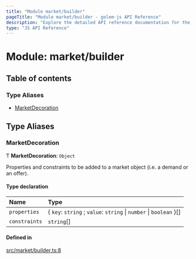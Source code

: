 ```yaml
---
title: "Module market/builder"
pageTitle: "Module market/builder - golem-js API Reference"
description: "Explore the detailed API reference documentation for the Module market/builder within the golem-js SDK for the Golem Network."
type: "JS API Reference"
---
```

# Module: market/builder

## Table of contents

### Type Aliases

- [MarketDecoration](market_builder#marketdecoration)

## Type Aliases

### MarketDecoration

Ƭ **MarketDecoration**: `Object`

Properties and constraints to be added to a market object (i.e. a demand or an offer).

#### Type declaration

| Name | Type |
| :------ | :------ |
| `properties` | \{ `key`: `string` ; `value`: `string` \| `number` \| `boolean`  }[] |
| `constraints` | `string`[] |

#### Defined in

[src/market/builder.ts:8](https://github.com/golemfactory/golem-js/blob/e7b6d14/src/market/builder.ts#L8)
